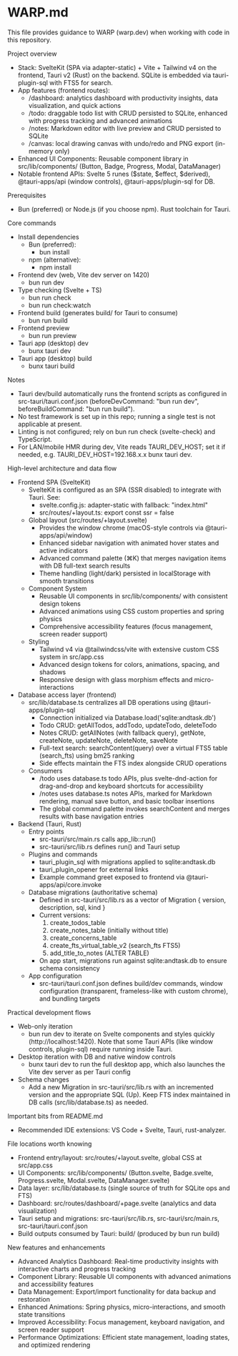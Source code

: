 # WARP.md

This file provides guidance to WARP (warp.dev) when working with code in this repository.

Project overview
- Stack: SvelteKit (SPA via adapter-static) + Vite + Tailwind v4 on the frontend, Tauri v2 (Rust) on the backend. SQLite is embedded via tauri-plugin-sql with FTS5 for search.
- App features (frontend routes):
  - /dashboard: analytics dashboard with productivity insights, data visualization, and quick actions
  - /todo: draggable todo list with CRUD persisted to SQLite, enhanced with progress tracking and advanced animations
  - /notes: Markdown editor with live preview and CRUD persisted to SQLite
  - /canvas: local drawing canvas with undo/redo and PNG export (in-memory only)
- Enhanced UI Components: Reusable component library in src/lib/components/ (Button, Badge, Progress, Modal, DataManager)
- Notable frontend APIs: Svelte 5 runes ($state, $effect, $derived), @tauri-apps/api (window controls), @tauri-apps/plugin-sql for DB.

Prerequisites
- Bun (preferred) or Node.js (if you choose npm). Rust toolchain for Tauri.

Core commands
- Install dependencies
  - Bun (preferred):
    - bun install
  - npm (alternative):
    - npm install
- Frontend dev (web, Vite dev server on 1420)
  - bun run dev
- Type checking (Svelte + TS)
  - bun run check
  - bun run check:watch
- Frontend build (generates build/ for Tauri to consume)
  - bun run build
- Frontend preview
  - bun run preview
- Tauri app (desktop) dev
  - bunx tauri dev
- Tauri app (desktop) build
  - bunx tauri build

Notes
- Tauri dev/build automatically runs the frontend scripts as configured in src-tauri/tauri.conf.json (beforeDevCommand: "bun run dev", beforeBuildCommand: "bun run build").
- No test framework is set up in this repo; running a single test is not applicable at present.
- Linting is not configured; rely on bun run check (svelte-check) and TypeScript.
- For LAN/mobile HMR during dev, Vite reads TAURI_DEV_HOST; set it if needed, e.g. TAURI_DEV_HOST=192.168.x.x bunx tauri dev.

High-level architecture and data flow
- Frontend SPA (SvelteKit)
  - SvelteKit is configured as an SPA (SSR disabled) to integrate with Tauri. See:
    - svelte.config.js: adapter-static with fallback: "index.html"
    - src/routes/+layout.ts: export const ssr = false
  - Global layout (src/routes/+layout.svelte)
    - Provides the window chrome (macOS-style controls via @tauri-apps/api/window)
    - Enhanced sidebar navigation with animated hover states and active indicators
    - Advanced command palette (⌘K) that merges navigation items with DB full-text search results
    - Theme handling (light/dark) persisted in localStorage with smooth transitions
  - Component System
    - Reusable UI components in src/lib/components/ with consistent design tokens
    - Advanced animations using CSS custom properties and spring physics
    - Comprehensive accessibility features (focus management, screen reader support)
  - Styling
    - Tailwind v4 via @tailwindcss/vite with extensive custom CSS system in src/app.css
    - Advanced design tokens for colors, animations, spacing, and shadows
    - Responsive design with glass morphism effects and micro-interactions
- Database access layer (frontend)
  - src/lib/database.ts centralizes all DB operations using @tauri-apps/plugin-sql
    - Connection initialized via Database.load('sqlite:andtask.db')
    - Todo CRUD: getAllTodos, addTodo, updateTodo, deleteTodo
    - Notes CRUD: getAllNotes (with fallback query), getNote, createNote, updateNote, deleteNote, saveNote
    - Full-text search: searchContent(query) over a virtual FTS5 table (search_fts) using bm25 ranking
    - Side effects maintain the FTS index alongside CRUD operations
  - Consumers
    - /todo uses database.ts todo APIs, plus svelte-dnd-action for drag-and-drop and keyboard shortcuts for accessibility
    - /notes uses database.ts notes APIs, marked for Markdown rendering, manual save button, and basic toolbar insertions
    - The global command palette invokes searchContent and merges results with base navigation entries
- Backend (Tauri, Rust)
  - Entry points
    - src-tauri/src/main.rs calls app_lib::run()
    - src-tauri/src/lib.rs defines run() and Tauri setup
  - Plugins and commands
    - tauri_plugin_sql with migrations applied to sqlite:andtask.db
    - tauri_plugin_opener for external links
    - Example command greet exposed to frontend via @tauri-apps/api/core.invoke
  - Database migrations (authoritative schema)
    - Defined in src-tauri/src/lib.rs as a vector of Migration { version, description, sql, kind }
    - Current versions:
      1) create_todos_table
      2) create_notes_table (initially without title)
      3) create_concerns_table
      4) create_fts_virtual_table_v2 (search_fts FTS5)
      5) add_title_to_notes (ALTER TABLE)
    - On app start, migrations run against sqlite:andtask.db to ensure schema consistency
  - App configuration
    - src-tauri/tauri.conf.json defines build/dev commands, window configuration (transparent, frameless-like with custom chrome), and bundling targets

Practical development flows
- Web-only iteration
  - bun run dev to iterate on Svelte components and styles quickly (http://localhost:1420). Note that some Tauri APIs (like window controls, plugin-sql) require running inside Tauri.
- Desktop iteration with DB and native window controls
  - bunx tauri dev to run the full desktop app, which also launches the Vite dev server as per Tauri config
- Schema changes
  - Add a new Migration in src-tauri/src/lib.rs with an incremented version and the appropriate SQL (Up). Keep FTS index maintained in DB calls (src/lib/database.ts) as needed.

Important bits from README.md
- Recommended IDE extensions: VS Code + Svelte, Tauri, rust-analyzer.

File locations worth knowing
- Frontend entry/layout: src/routes/+layout.svelte, global CSS at src/app.css
- UI Components: src/lib/components/ (Button.svelte, Badge.svelte, Progress.svelte, Modal.svelte, DataManager.svelte)
- Data layer: src/lib/database.ts (single source of truth for SQLite ops and FTS)
- Dashboard: src/routes/dashboard/+page.svelte (analytics and data visualization)
- Tauri setup and migrations: src-tauri/src/lib.rs, src-tauri/src/main.rs, src-tauri/tauri.conf.json
- Build outputs consumed by Tauri: build/ (produced by bun run build)

New features and enhancements
- Advanced Analytics Dashboard: Real-time productivity insights with interactive charts and progress tracking
- Component Library: Reusable UI components with advanced animations and accessibility features
- Data Management: Export/import functionality for data backup and restoration
- Enhanced Animations: Spring physics, micro-interactions, and smooth state transitions
- Improved Accessibility: Focus management, keyboard navigation, and screen reader support
- Performance Optimizations: Efficient state management, loading states, and optimized rendering

